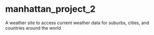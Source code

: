 # manhattan_project_2
A weather site to access current weather data for suburbs, cities, and countries around the world
